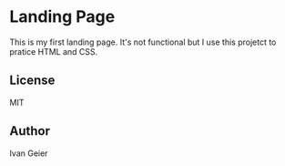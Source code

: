 # Landing Page

This is my first landing page. It's not functional but I use this projetct to pratice HTML and CSS.

## License

MIT

## Author

Ivan Geier
